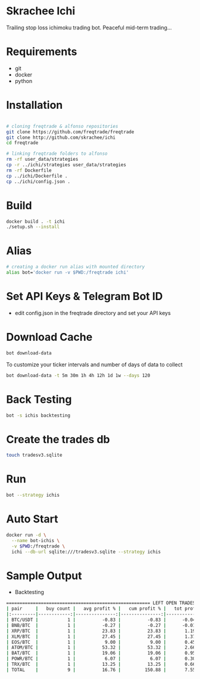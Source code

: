 # Skrachee Ichi

Trailing stop loss ichimoku trading bot. Peaceful mid-term trading...

# Requirements

- git
- docker
- python

# Installation

```bash

# cloning freqtrade & alfonso repositories
git clone https://github.com/freqtrade/freqtrade
git clone http://github.com/skrachee/ichi
cd freqtrade

# linking freqtrade folders to alfonso
rm -rf user_data/strategies
cp -r ../ichi/strategies user_data/strategies 
rm -rf Dockerfile
cp ../ichi/Dockerfile .
cp ../ichi/config.json .
```

# Build

```bash
docker build . -t ichi
./setup.sh --install
```

# Alias

```bash
# creating a docker run alias with mounted directory
alias bot='docker run -v $PWD:/freqtrade ichi'
```

# Set API Keys & Telegram Bot ID

- edit config.json in the freqtrade directory and set your API keys

# Download Cache

```bash
bot download-data
```
To customize your ticker intervals and number of days of data to collect

```bash
bot download-data -t 5m 30m 1h 4h 12h 1d 1w --days 120
```

# Back Testing

```bash
bot -s ichis backtesting
```

# Create the trades db

```bash
touch tradesv3.sqlite
```

# Run

```bash
bot --strategy ichis
```

# Auto Start

```bash
docker run -d \
  --name bot-ichis \
  -v $PWD:/freqtrade \
  ichi --db-url sqlite:///tradesv3.sqlite --strategy ichis
```

# Sample Output

- Backtesting

```bash
====================================================== LEFT OPEN TRADES REPORT ======================================================
| pair     |   buy count |   avg profit % |   cum profit % |   tot profit BTC |   tot profit % | avg duration      |   profit |   loss |
|:---------|------------:|---------------:|---------------:|-----------------:|---------------:|:------------------|---------:|-------:|
| BTC/USDT |           1 |          -0.83 |          -0.83 |      -0.04178338 |          -0.08 | 7:45:00           |        0 |      1 |
| BNB/BTC  |           1 |          -0.27 |          -0.27 |      -0.01343118 |          -0.03 | 2 days, 1:10:00   |        0 |      1 |
| XRP/BTC  |           1 |          23.83 |          23.83 |       1.19253846 |           2.38 | 20 days, 22:10:00 |        1 |      0 |
| XLM/BTC  |           1 |          27.45 |          27.45 |       1.37404973 |           2.75 | 12 days, 10:15:00 |        1 |      0 |
| EOS/BTC  |           1 |           9.00 |           9.00 |       0.45056559 |           0.90 | 22 days, 23:05:00 |        1 |      0 |
| ATOM/BTC |           1 |          53.32 |          53.32 |       2.66883663 |           5.33 | 21 days, 12:40:00 |        1 |      0 |
| BAT/BTC  |           1 |          19.06 |          19.06 |       0.95383721 |           1.91 | 20 days, 18:15:00 |        1 |      0 |
| POWR/BTC |           1 |           6.07 |           6.07 |       0.30391867 |           0.61 | 2 days, 1:40:00   |        1 |      0 |
| TRX/BTC  |           1 |          13.25 |          13.25 |       0.66308511 |           1.32 | 21 days, 7:25:00  |        1 |      0 |
| TOTAL    |           9 |          16.76 |         150.88 |       7.55161684 |          15.09 | 13 days, 19:36:00 |        7 |      2 |

```
